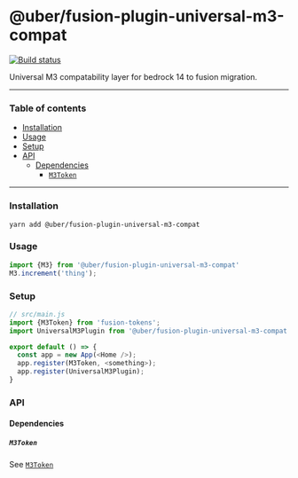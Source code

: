 # @uber/fusion-plugin-universal-m3-compat

[![Build status](https://badge.buildkite.com/e962e49f800a98e953516b0d036bc66501ccb5e90dcd7eff2f.svg?branch=master)](https://buildkite.com/uber/fusionjs)

Universal M3 compatability layer for bedrock 14 to fusion migration.

--- 

### Table of contents

* [Installation](#installation)
* [Usage](#usage)
* [Setup](#setup)
* [API](#api)
  * [Dependencies](#dependencies)
    * [`M3Token`](#m3token)

---

### Installation

```
yarn add @uber/fusion-plugin-universal-m3-compat
```

### Usage

```js
import {M3} from '@uber/fusion-plugin-universal-m3-compat'
M3.increment('thing');
```

### Setup 

```js
// src/main.js
import {M3Token} from 'fusion-tokens';
import UniversalM3Plugin from '@uber/fusion-plugin-universal-m3-compat'

export default () => {
  const app = new App(<Home />);
  app.register(M3Token, <something>);
  app.register(UniversalM3Plugin);
}
```

### API

#### Dependencies

##### `M3Token`

See [`M3Token`](https://engdocs.uberinternal.com/web/api/uber-fusion-plugin-m3)
